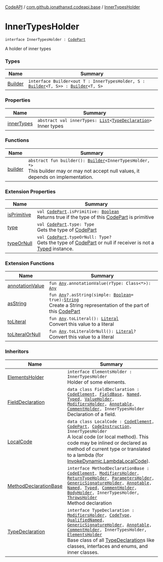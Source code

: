 [CodeAPI](../../index.md) / [com.github.jonathanxd.codeapi.base](../index.md) / [InnerTypesHolder](.)

# InnerTypesHolder

`interface InnerTypesHolder : `[`CodePart`](../../com.github.jonathanxd.codeapi/-code-part/index.md)

A holder of inner types

### Types

| Name | Summary |
|---|---|
| [Builder](-builder/index.md) | `interface Builder<out T : InnerTypesHolder, S : `[`Builder`](-builder/index.md)`<T, S>> : `[`Builder`](../../com.github.jonathanxd.codeapi.builder/-builder/index.md)`<T, S>` |

### Properties

| Name | Summary |
|---|---|
| [innerTypes](inner-types.md) | `abstract val innerTypes: `[`List`](https://kotlinlang.org/api/latest/jvm/stdlib/kotlin.collections/-list/index.html)`<`[`TypeDeclaration`](../-type-declaration/index.md)`>`<br>Inner types |

### Functions

| Name | Summary |
|---|---|
| [builder](builder.md) | `abstract fun builder(): `[`Builder`](-builder/index.md)`<InnerTypesHolder, *>`<br>This builder may or may not accept null values, it depends on implementation. |

### Extension Properties

| Name | Summary |
|---|---|
| [isPrimitive](../../com.github.jonathanxd.codeapi.util/is-primitive.md) | `val `[`CodePart`](../../com.github.jonathanxd.codeapi/-code-part/index.md)`.isPrimitive: `[`Boolean`](https://kotlinlang.org/api/latest/jvm/stdlib/kotlin/-boolean/index.html)<br>Returns true if the type of this [CodePart](../../com.github.jonathanxd.codeapi/-code-part/index.md) is primitive |
| [type](../../com.github.jonathanxd.codeapi.util/type.md) | `val `[`CodePart`](../../com.github.jonathanxd.codeapi/-code-part/index.md)`.type: Type`<br>Gets the type of [CodePart](../../com.github.jonathanxd.codeapi/-code-part/index.md) |
| [typeOrNull](../../com.github.jonathanxd.codeapi.util/type-or-null.md) | `val `[`CodePart`](../../com.github.jonathanxd.codeapi/-code-part/index.md)`.typeOrNull: Type?`<br>Gets the type of [CodePart](../../com.github.jonathanxd.codeapi/-code-part/index.md) or null if receiver is not a [Typed](../-typed/index.md) instance. |

### Extension Functions

| Name | Summary |
|---|---|
| [annotationValue](../../com.github.jonathanxd.codeapi.util.conversion/kotlin.-any/annotation-value.md) | `fun `[`Any`](https://kotlinlang.org/api/latest/jvm/stdlib/kotlin/-any/index.html)`.annotationValue(rType: Class<*>): `[`Any`](https://kotlinlang.org/api/latest/jvm/stdlib/kotlin/-any/index.html) |
| [asString](../../com.github.jonathanxd.codeapi.util/kotlin.-any/as-string.md) | `fun `[`Any`](https://kotlinlang.org/api/latest/jvm/stdlib/kotlin/-any/index.html)`?.asString(simple: `[`Boolean`](https://kotlinlang.org/api/latest/jvm/stdlib/kotlin/-boolean/index.html)` = true): `[`String`](https://kotlinlang.org/api/latest/jvm/stdlib/kotlin/-string/index.html)<br>Create a String representation of the part of this [CodePart](../../com.github.jonathanxd.codeapi/-code-part/index.md) |
| [toLiteral](../../com.github.jonathanxd.codeapi.util.conversion/kotlin.-any/to-literal.md) | `fun `[`Any`](https://kotlinlang.org/api/latest/jvm/stdlib/kotlin/-any/index.html)`.toLiteral(): `[`Literal`](../../com.github.jonathanxd.codeapi.literal/-literal/index.md)<br>Convert this value to a literal |
| [toLiteralOrNull](../../com.github.jonathanxd.codeapi.util.conversion/kotlin.-any/to-literal-or-null.md) | `fun `[`Any`](https://kotlinlang.org/api/latest/jvm/stdlib/kotlin/-any/index.html)`.toLiteralOrNull(): `[`Literal`](../../com.github.jonathanxd.codeapi.literal/-literal/index.md)`?`<br>Convert this value to a literal |

### Inheritors

| Name | Summary |
|---|---|
| [ElementsHolder](../-elements-holder/index.md) | `interface ElementsHolder : InnerTypesHolder`<br>Holder of some elements. |
| [FieldDeclaration](../-field-declaration/index.md) | `data class FieldDeclaration : `[`CodeElement`](../../com.github.jonathanxd.codeapi/-code-element.md)`, `[`FieldBase`](../-field-base/index.md)`, `[`Named`](../-named/index.md)`, `[`Typed`](../-typed/index.md)`, `[`ValueHolder`](../-value-holder/index.md)`, `[`ModifiersHolder`](../-modifiers-holder/index.md)`, `[`Annotable`](../-annotable/index.md)`, `[`CommentHolder`](../../com.github.jonathanxd.codeapi.base.comment/-comment-holder/index.md)`, InnerTypesHolder`<br>Declaration of a field. |
| [LocalCode](../-local-code/index.md) | `data class LocalCode : `[`CodeElement`](../../com.github.jonathanxd.codeapi/-code-element.md)`, `[`CodePart`](../../com.github.jonathanxd.codeapi/-code-part/index.md)`, `[`CodeInstruction`](../../com.github.jonathanxd.codeapi/-code-instruction.md)`, InnerTypesHolder`<br>A local code (or local method). This code may be inlined or declared as method of current type or translated to a lambda (for [InvokeDynamic.LambdaLocalCode](../-invoke-dynamic/-lambda-local-code/index.md)). |
| [MethodDeclarationBase](../-method-declaration-base/index.md) | `interface MethodDeclarationBase : `[`CodeElement`](../../com.github.jonathanxd.codeapi/-code-element.md)`, `[`ModifiersHolder`](../-modifiers-holder/index.md)`, `[`ReturnTypeHolder`](../-return-type-holder/index.md)`, `[`ParametersHolder`](../-parameters-holder/index.md)`, `[`GenericSignatureHolder`](../-generic-signature-holder/index.md)`, `[`Annotable`](../-annotable/index.md)`, `[`Named`](../-named/index.md)`, `[`Typed`](../-typed/index.md)`, `[`CommentHolder`](../../com.github.jonathanxd.codeapi.base.comment/-comment-holder/index.md)`, `[`BodyHolder`](../-body-holder/index.md)`, InnerTypesHolder, `[`ThrowsHolder`](../-throws-holder/index.md)<br>Method declaration |
| [TypeDeclaration](../-type-declaration/index.md) | `interface TypeDeclaration : `[`ModifiersHolder`](../-modifiers-holder/index.md)`, `[`CodeType`](../../com.github.jonathanxd.codeapi.type/-code-type/index.md)`, `[`QualifiedNamed`](../-qualified-named/index.md)`, `[`GenericSignatureHolder`](../-generic-signature-holder/index.md)`, `[`Annotable`](../-annotable/index.md)`, `[`CommentHolder`](../../com.github.jonathanxd.codeapi.base.comment/-comment-holder/index.md)`, InnerTypesHolder, `[`ElementsHolder`](../-elements-holder/index.md)<br>Base class of all [TypeDeclaration](../-type-declaration/index.md)s like classes, interfaces and enums, and inner classes. |
